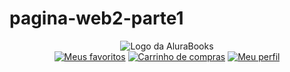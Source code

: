 # pagina-web2-parte1
<header class="cabeçalho">
    <div class="container">
        <span class="cabeçalho__menu-hamburguer container__imagem"></span>
        <img src="img/Logo.svg" alt="Logo da AluraBooks" class="container__imagem">
    </div>
    <div class="container">
        <a href="#"><img src="img/Favoritos.svg" alt="Meus favoritos" class="container__imagem"></a>
        <a href="#"><img src="img/Compras.svg" alt="Carrinho de compras" class="container__imagem"></a>
        <a href="#"><img src="img/Usuario.svg" alt="Meu perfil" class="container__imagem"></a>
    </div>
</header>